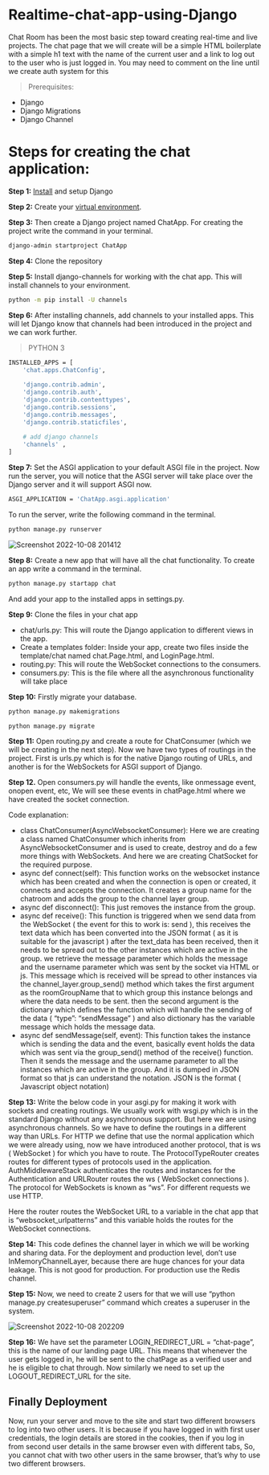 # Realtime-chat-app-using-Django
 Chat Room has been the most basic step toward creating real-time and live projects. The chat page that we will create will be a simple HTML boilerplate with a simple h1 text with the name of the current user and a link to log out to the user who is just logged in. You may need to comment on the line until we create auth system for this

> Prerequisites:

* Django
* Django Migrations
* Django Channel

# Steps for creating the chat application:
**Step 1:** [Install](https://www.geeksforgeeks.org/django-introduction-and-installation/#:~:text=activate-,Install%20Django,-%2D%20Install%20django) and setup Django

**Step 2:** Create your [virtual environment](https://www.geeksforgeeks.org/python-virtual-environment/).

**Step 3:** Then create a Django project named ChatApp. For creating the project write the command in your terminal.
```sh
django-admin startproject ChatApp
```
**Step 4:** Clone the repository

**Step 5:** Install django-channels for working with the chat app. This will install channels to your environment.
```sh
python -m pip install -U channels
```
**Step 6:** After installing channels, add channels to your installed apps. This will let Django know that channels had been introduced in the project and we can work further.
> PYTHON 3
```sh
INSTALLED_APPS = [
	'chat.apps.ChatConfig',
	
	'django.contrib.admin',
	'django.contrib.auth',
	'django.contrib.contenttypes',
	'django.contrib.sessions',
	'django.contrib.messages',
	'django.contrib.staticfiles',
	
	# add django channels
	'channels' ,
]

```
**Step 7:** Set the ASGI application to your default ASGI file in the project. Now run the server, you will notice that the ASGI server will take place over the Django server and it will support ASGI now.
```sh
ASGI_APPLICATION = 'ChatApp.asgi.application'
```
To run the server, write the following command in the terminal.
```sh
python manage.py runserver

```
![Screenshot 2022-10-08 201412](https://user-images.githubusercontent.com/102956488/194713167-1b9d803c-857e-434b-a6e6-d34ce6f3e51b.png)

**Step 8:** Create a new app that will have all the chat functionality. To create an app write a command in the terminal. 
```sh
python manage.py startapp chat
```
And add your app to the installed apps in settings.py.

**Step 9:** Clone the files in your chat app 
* chat/urls.py: This will route the Django application to different views in the app.    
* Create a templates folder: Inside your app, create two files inside the template/chat named chat.Page.html, and LoginPage.html.
* routing.py: This will route the WebSocket connections to the consumers.
* consumers.py: This is  the file where all the asynchronous functionality will take place

**Step 10:** Firstly migrate your database. 
```sh
python manage.py makemigrations
```
```sh
python manage.py migrate
```

**Step 11:** Open routing.py and create a route for ChatConsumer (which we will be creating in the next step). Now we have two types of routings in the project. First is urls.py which is for the native Django routing of URLs, and another is for the WebSockets for ASGI support of Django. 

**Step 12.** Open consumers.py will handle the events, like onmessage event, onopen event, etc, We will see these events in chatPage.html where we have created the socket connection. 

Code explanation: 

* class ChatConsumer(AsyncWebsocketConsumer): Here we are creating a class named ChatConsumer which inherits from AsyncWebsocketConsumer and is used to create, destroy and do a few more things with WebSockets. And here we are creating ChatSocket for the required purpose.
* async def connect(self): This function works on the websocket instance which has been created and when the connection is open or created, it connects and accepts the connection. It creates a group name for the chatroom and adds the group to the channel layer group. 
* async def disconnect(): This just removes the instance from the group. 
* async def receive(): This function is triggered when we send data from the WebSocket ( the event for this to work is: send ), this receives the text data which has been converted into the JSON format ( as it is suitable for the javascript ) after the text_data has been received, then it needs to be spread out to the other instances which are active in the group. we retrieve the message parameter which holds the message and the username parameter which was sent by the socket via HTML or js. This message which is received will be spread to other instances via the channel_layer.group_send() method which takes the first argument as the roomGroupName that to which group this instance belongs and where the data needs to be sent. then the second argument is the dictionary which defines the function which will handle the sending of the data ( “type”: “sendMessage” ) and also dictionary has the variable message which holds the message data.
* async def sendMessage(self, event): This function takes the instance which is sending the data and the event, basically event holds the data which was sent via the group_send() method of the receive() function. Then it sends the message and the username parameter to all the instances which are active in the group. And it is dumped in JSON format so that js can understand the notation. JSON is the format ( Javascript object notation)

**Step 13:** Write the below code in your asgi.py for making it work with sockets and creating routings. 
We usually work with wsgi.py which is in the standard Django without any asynchronous support. But here we are using asynchronous channels. So we have to define the routings in a different way than URLs. For HTTP we define that use the normal application which we were already using, now we have introduced another protocol, that is ws ( WebSocket ) for which you have to route. The ProtocolTypeRouter creates routes for different types of protocols used in the application. AuthMiddlewareStack authenticates the routes and instances for the Authentication and URLRouter routes the ws ( WebSocket connections ). The protocol for WebSockets is known as “ws”. For different requests we use HTTP.

Here the router routes the WebSocket URL to a variable in the chat app that is “websocket_urlpatterns” and this variable holds the routes for the WebSocket connections. 

**Step 14:** This code defines the channel layer in which we will be working and sharing data. For the deployment and production level, don’t use InMemoryChannelLayer, because there are huge chances for your data leakage. This is not good for production. For production use the Redis channel.

**Step 15:** Now, we need to create 2 users for that we will use “python manage.py createsuperuser” command which creates a superuser in the system. 

![Screenshot 2022-10-08 202209](https://user-images.githubusercontent.com/102956488/194713500-0b432de7-0c3d-49f4-ae6c-8d5bd26d4b55.png)

**Step 16:** We have set the parameter LOGIN_REDIRECT_URL = “chat-page”, this is the name of our landing page URL. This means that whenever the user gets logged in, he will be sent to the chatPage as a verified user and he is eligible to chat through. Now similarly we need to set up the LOGOUT_REDIRECT_URL for the site. 

## Finally Deployment
Now, run your server and move to the site and start two different browsers to log into two other users. It is because if you have logged in with first user credentials, the login details are stored in the cookies, then if you log in from second user details in the same browser even with different tabs, So, you cannot chat with two other users in the same browser, that’s why to use two different browsers. 

